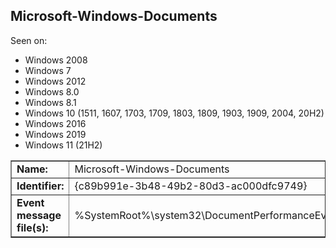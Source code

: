 ## Microsoft-Windows-Documents

Seen on:
* Windows 2008
* Windows 7
* Windows 2012
* Windows 8.0
* Windows 8.1
* Windows 10 (1511, 1607, 1703, 1709, 1803, 1809, 1903, 1909, 2004, 20H2)
* Windows 2016
* Windows 2019
* Windows 11 (21H2)

<table border="1" class="docutils">
  <tbody>
    <tr>
      <td><b>Name:</b></td>
      <td>Microsoft-Windows-Documents</td>
    </tr>
    <tr>
      <td><b>Identifier:</b></td>
      <td>{c89b991e-3b48-49b2-80d3-ac000dfc9749}</td>
    </tr>
    <tr>
      <td><b>Event message file(s):</b></td>
      <td>%SystemRoot%\system32\DocumentPerformanceEvents.dll</td>
    </tr>
  </tbody>
</table>

&nbsp;

